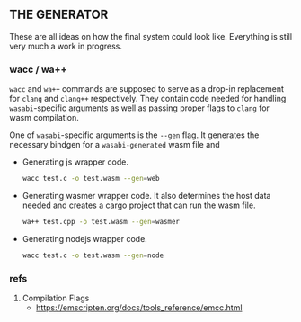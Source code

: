 ## THE GENERATOR
These are all ideas on how the final system could look like. Everything is still very much a work in progress.

### wacc / wa++
`wacc` and `wa++` commands are supposed to serve as a drop-in replacement for `clang` and `clang++` respectively. They contain code needed for handling `wasabi`-specific arguments as well as passing proper flags to `clang` for wasm compilation.

One of `wasabi`-specific arguments is the `--gen` flag. It generates the necessary bindgen for a `wasabi-generated` wasm file and

- Generating js wrapper code.
    ```bash
    wacc test.c -o test.wasm --gen=web
    ```
- Generating wasmer wrapper code. It also determines the host data needed and creates a cargo project that can run the wasm file.
    ```bash
    wa++ test.cpp -o test.wasm --gen=wasmer
    ```
- Generating nodejs wrapper code.
    ```bash
    wacc test.c -o test.wasm --gen=node
    ```

### refs
1. Compilation Flags
    - https://emscripten.org/docs/tools_reference/emcc.html
